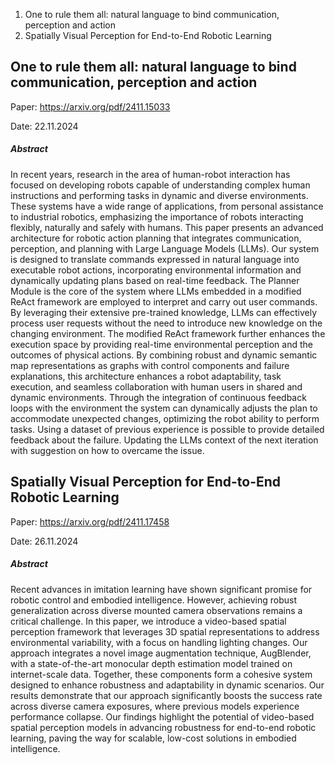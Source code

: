 1. One to rule them all: natural language to bind communication, perception and action
2. Spatially Visual Perception for End-to-End Robotic Learning


## One to rule them all: natural language to bind communication, perception and action

Paper: https://arxiv.org/pdf/2411.15033

Date: 22.11.2024

##### Abstract
In recent years, research in the area of human-robot interaction has focused on developing robots capable of understanding complex human instructions and performing tasks in dynamic and diverse environments. These systems have a wide range of applications, from personal assistance to industrial robotics, emphasizing the importance of robots interacting flexibly, naturally and safely with humans. This paper presents an advanced architecture for robotic action planning that integrates communication, perception, and planning with Large Language Models (LLMs). Our system is designed to translate commands expressed in natural language into executable robot actions, incorporating environmental information and dynamically updating plans based on real-time feedback. The Planner Module is the core of the system where LLMs embedded in a modified ReAct framework are employed to interpret and carry out user commands. By leveraging their extensive pre-trained knowledge, LLMs can effectively process user requests without the need to introduce new knowledge on the changing environment. The modified ReAct framework further enhances the execution space by providing real-time environmental perception and the outcomes of physical actions. By combining robust and dynamic semantic map representations as graphs with control components and failure explanations, this architecture enhances a robot adaptability, task execution, and seamless collaboration with human users in shared and dynamic environments. Through the integration of continuous feedback loops with the environment the system can dynamically adjusts the plan to accommodate unexpected changes, optimizing the robot ability to perform tasks. Using a dataset of previous experience is possible to provide detailed feedback about the failure. Updating the LLMs context of the next iteration with suggestion on how to overcame the issue.

## Spatially Visual Perception for End-to-End Robotic Learning

Paper: https://arxiv.org/pdf/2411.17458

Date: 26.11.2024

##### Abstract
Recent advances in imitation learning have shown significant promise for robotic control and embodied intelligence. However, achieving robust generalization across diverse mounted camera observations remains a critical challenge. In this paper, we introduce a video-based spatial perception framework that leverages 3D spatial representations to address environmental variability, with a focus on handling lighting changes. Our approach integrates a novel image augmentation technique, AugBlender, with a state-of-the-art monocular depth estimation model trained on internet-scale data. Together, these components form a cohesive system designed to enhance robustness and adaptability in dynamic scenarios. Our results demonstrate that our approach significantly boosts the success rate across diverse camera exposures, where previous models experience performance collapse. Our findings highlight the potential of video-based spatial perception models in advancing robustness for end-to-end robotic learning, paving the way for scalable, low-cost solutions in embodied intelligence.
